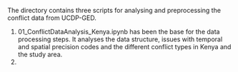 The directory contains three scripts for analysing and preprocessing the conflict data from UCDP-GED.

1. 01_ConflictDataAnalysis_Kenya.ipynb has been the base for the data processing steps. It analyses the data structure, issues with temporal and spatial precision codes and the different conflict types in Kenya and the study area.
2. 

